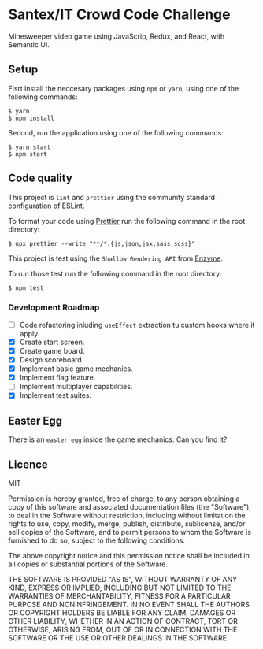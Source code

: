 # Santex/IT Crowd Code Challenge

Minesweeper video game using JavaScrip, Redux, and React, with Semantic UI.

## Setup

Fisrt install the neccesary packages using `npm` or `yarn`, using one of the following commands:

    $ yarn
    $ npm install

Second, run the application using one of the following commands:

    $ yarn start
    $ npm start

## Code quality

This project is `lint` and `prettier` using the community standard configuration of ESLint.

To format your code using [Prettier](https://prettier.io/) run the following command in the root directory:

    $ npx prettier --write "**/*.{js,json,jsx,sass,scss}"

This project is test using the `Shallow Rendering API` from [Enzyme](https://enzymejs.github.io/enzyme/).

To run those test run the following command in the root directory:

    $ npm test

### Development Roadmap

- [ ] Code refactoring inluding `useEffect` extraction tu custom hooks where it apply.
- [x] Create start screen.
- [x] Create game board.
- [x] Design scoreboard.
- [x] Implement basic game mechanics.
- [x] Implement flag feature.
- [ ] Implement multiplayer capabilities.
- [x] Implement test suites.

## Easter Egg

There is an `easter egg` inside the game mechanics. Can you find it?

## Licence

MIT

Permission is hereby granted, free of charge, to any person obtaining a copy of this software and associated documentation files (the "Software"), to deal in the Software without restriction, including without limitation the rights to use, copy, modify, merge, publish, distribute, sublicense, and/or sell copies of the Software, and to permit persons to whom the Software is furnished to do so, subject to the following conditions:

The above copyright notice and this permission notice shall be included in all copies or substantial portions of the Software.

THE SOFTWARE IS PROVIDED "AS IS", WITHOUT WARRANTY OF ANY KIND, EXPRESS OR IMPLIED, INCLUDING BUT NOT LIMITED TO THE WARRANTIES OF MERCHANTABILITY, FITNESS FOR A PARTICULAR PURPOSE AND NONINFRINGEMENT. IN NO EVENT SHALL THE AUTHORS OR COPYRIGHT HOLDERS BE LIABLE FOR ANY CLAIM, DAMAGES OR OTHER LIABILITY, WHETHER IN AN ACTION OF CONTRACT, TORT OR OTHERWISE, ARISING FROM, OUT OF OR IN CONNECTION WITH THE SOFTWARE OR THE USE OR OTHER DEALINGS IN THE SOFTWARE.
